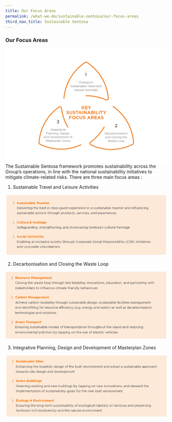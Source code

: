 ```yaml
---
title: Our Focus Areas
permalink: /what-we-do/sustainable-sentosa/our-focus-areas
third_nav_title: Sustainable Sentosa
---
```

### **Our Focus Areas**
<img src="/images/what-we-do/sustainable-sentosa/focus-area-1.png" alt="Image of Focus Areas"/>
The Sustainable Sentosa framework promotes sustainability across the Group’s operations, in line with the national sustainability initiatives to mitigate climate-related risks. There are three main focus areas : 

1. Sustainable Travel and Leisure Activities
<img src="/images/what-we-do/sustainable-sentosa/focus-area-a.png" alt="Image of Focus Area 1"/>

2. Decarbonisation and Closing the Waste Loop
<img src="/images/what-we-do/sustainable-sentosa/focus-area-b.png" alt="Image of Focus Area 2"/>

3. Integrative Planning, Design and Development of Masterplan Zones
<img src="/images/what-we-do/sustainable-sentosa/focus-area-c.png" alt="Image of Focus Area 3"/>